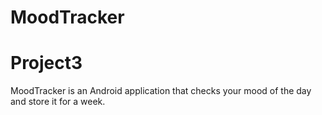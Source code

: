 # MoodTracker
# Project3

MoodTracker is an Android application that checks your mood of the day and store it for a week.


